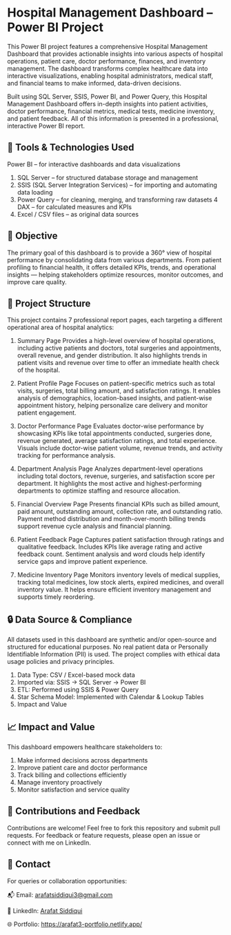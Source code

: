 # Hospital Management Dashboard – Power BI Project
This Power BI project features a comprehensive Hospital Management Dashboard that provides actionable insights into various aspects of hospital operations, patient care, doctor performance, finances, and inventory management. The dashboard transforms complex healthcare data into interactive visualizations, enabling hospital administrators, medical staff, and financial teams to make informed, data-driven decisions. 

Built using SQL Server, SSIS, Power BI, and Power Query, this Hospital Management Dashboard offers in-depth insights into patient activities, doctor performance, financial metrics, medical tests, medicine inventory, and patient feedback. All of this information is presented in a professional, interactive Power BI report.

## 🧩 Tools & Technologies Used
Power BI – for interactive dashboards and data visualizations

1. SQL Server – for structured database storage and management
2. SSIS (SQL Server Integration Services) – for importing and automating data loading
3. Power Query – for cleaning, merging, and transforming raw datasets
4 DAX – for calculated measures and KPIs
5. Excel / CSV files – as original data sources

## 🎯 Objective
The primary goal of this dashboard is to provide a 360° view of hospital performance by consolidating data from various departments. From patient profiling to financial health, it offers detailed KPIs, trends, and operational insights — helping stakeholders optimize resources, monitor outcomes, and improve care quality.

## 📁 Project Structure
This project contains 7 professional report pages, each targeting a different operational area of hospital analytics:

1. Summary Page
Provides a high-level overview of hospital operations, including active patients and doctors, total surgeries and appointments, overall revenue, and gender distribution. It also highlights trends in patient visits and revenue over time to offer an immediate health check of the hospital.

2. Patient Profile Page
Focuses on patient-specific metrics such as total visits, surgeries, total billing amount, and satisfaction ratings. It enables analysis of demographics, location-based insights, and patient-wise appointment history, helping personalize care delivery and monitor patient engagement.

3. Doctor Performance Page
Evaluates doctor-wise performance by showcasing KPIs like total appointments conducted, surgeries done, revenue generated, average satisfaction ratings, and total experience. Visuals include doctor-wise patient volume, revenue trends, and activity tracking for performance analysis.

4. Department Analysis Page
Analyzes department-level operations including total doctors, revenue, surgeries, and satisfaction score per department. It highlights the most active and highest-performing departments to optimize staffing and resource allocation.

5. Financial Overview Page
Presents financial KPIs such as billed amount, paid amount, outstanding amount, collection rate, and outstanding ratio. Payment method distribution and month-over-month billing trends support revenue cycle analysis and financial planning.

7. Patient Feedback Page
Captures patient satisfaction through ratings and qualitative feedback. Includes KPIs like average rating and active feedback count. Sentiment analysis and word clouds help identify service gaps and improve patient experience.

8. Medicine Inventory Page
Monitors inventory levels of medical supplies, tracking total medicines, low stock alerts, expired medicines, and overall inventory value. It helps ensure efficient inventory management and supports timely reordering.

## 🔒 Data Source & Compliance
All datasets used in this dashboard are synthetic and/or open-source and structured for educational purposes. No real patient data or Personally Identifiable Information (PII) is used. The project complies with ethical data usage policies and privacy principles.

1. Data Type: CSV / Excel-based mock data
2. Imported via: SSIS → SQL Server → Power BI
3. ETL: Performed using SSIS & Power Query
4. Star Schema Model: Implemented with Calendar & Lookup Tables
5. Impact and Value

## 📈 Impact and Value
This dashboard empowers healthcare stakeholders to:

1. Make informed decisions across departments
2. Improve patient care and doctor performance
3. Track billing and collections efficiently
4. Manage inventory proactively
5. Monitor satisfaction and service quality

## 🤝 Contributions and Feedback
Contributions are welcome! Feel free to fork this repository and submit pull requests. For feedback or feature requests, please open an issue or connect with me on LinkedIn.

## 📧 Contact
For queries or collaboration opportunities:

📬 Email: arafatsiddiqui3@gmail.com

🔗 LinkedIn: <a href="https://www.linkedin.com/in/arafat-siddiqui/">Arafat Siddiqui<a/>

🌐 Portfolio: https://arafat3-portfolio.netlify.app/
